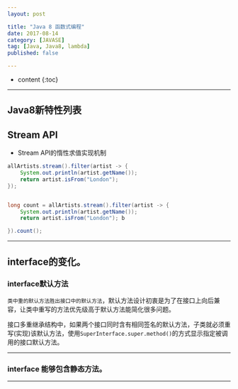 ```yaml
---
layout: post

title: "Java 8 函数式编程"
date: 2017-08-14
category: [JAVASE]
tag: [Java, Java8, lambda]
published: false

---
```


* content
{:toc}

---

## Java8新特性列表

## Stream API
* Stream API的惰性求值实现机制

```java
allArtists.stream().filter(artist -> {
	System.out.println(artist.getName());
	return artist.isFrom("London");
});


long count = allArtists.stream().filter(artist -> {
	System.out.println(artist.getName());
	return artist.isFrom("London"); b

}).count();
```


---

## interface的变化。

### interface默认方法
`类中重的默认方法胜出接口中的默认方法`，默认方法设计初衷是为了在接口上向后兼容，让类中重写的方法优先级高于默认方法能简化很多问题。

接口多重继承结构中，如果两个接口同时含有相同签名的默认方法，子类就必须重写(实现)该默认方法，使用`SuperInterface.super.method()`的方式显示指定被调用的接口默认方法。

---

### interface 能够包含静态方法。
---


